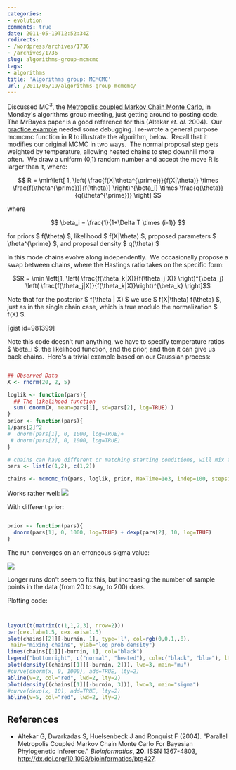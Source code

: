 ```yaml
---
categories:
- evolution
comments: true
date: 2011-05-19T12:52:34Z
redirects:
- /wordpress/archives/1736
- /archives/1736
slug: algorithms-group-mcmcmc
tags:
- algorithms
title: 'Algorithms group: MCMCMC'
url: /2011/05/19/algorithms-group-mcmcmc/
---
```


Discussed $\text{MC}^3$, the [Metropolis coupled Markov Chain Monte Carlo](http://en.wikipedia.org/wiki/Bayesian_inference_in_phylogeny#Metropolis-coupled_MCMC_.28Geyer.29), in Monday's algorithms group meeting, just getting around to posting code.  The MrBayes paper is a good reference for this (Altekar _et. al._ 2004).  Our[ practice example](https://gist.github.com/956311) needed some debugging. I re-wrote a general purpose mcmcmc function in R to illustrate the algorithm, below.  Recall that it modifies our original MCMC in two ways.  The normal proposal step gets weighted by temperature, allowing heated chains to step downhill more often.  We draw a uniform (0,1) random number and accept the move R is larger than it, where:

$$ R = \min\left[ 1, \left( \frac{f(X|\theta^{\prime})}{f(X|\theta)} \times \frac{f(\theta^{\prime})}{f(\theta)} \right)^{\beta_i} \times \frac{q(\theta)}{q(\theta^{\prime})} \right] $$

where

$$ \beta_i = \frac{1}{1+\Delta T \times (i-1)} $$

for priors $ f(\theta) $, likelihood $ f(X|\theta) $, proposed parameters $ \theta^{\prime} $, and proposal density $ q(\theta) $

In this mode chains evolve along independently.  We occasionally propose a swap between chains, where the Hastings ratio takes on the specific form:

$$R = \min \left[1, \left( \frac{f(\theta_k|X)}{f(\theta_j|X)} \right)^{\beta_j} \left( \frac{f(\theta_j|X)}{f(\theta_k|X)}\right)^{\beta_k} \right]$$

Note that for the posterior $ f(\theta | X) $ we use $ f(X|\theta) f(\theta) $, just as in the single chain case, which is true modulo the normalization $ f(X) $.

[gist id=981399]

Note this code doesn't run anything, we have to specify temperature ratios $ \beta_i $, the likelihood function, and the prior, and then it can give us back chains.  Here's a trivial example based on our Gaussian process:


```r

## Observed Data
X <- rnorm(20, 2, 5)

loglik <- function(pars){
  ## The likelihood function
  sum( dnorm(X, mean=pars[1], sd=pars[2], log=TRUE) )
}
prior <- function(pars){
1/pars[2]^2
#  dnorm(pars[1], 0, 1000, log=TRUE)+
 # dnorm(pars[2], 0, 1000, log=TRUE)
}

# chains can have different or matching starting conditions, will mix anyway
pars <- list(c(1,2), c(1,2))

chains <- mcmcmc_fn(pars, loglik, prior, MaxTime=1e3, indep=100, stepsizes=.02)

```


Works rather well:
![]( http://farm4.staticflickr.com/3642/5752281143_ea460ec9a2_o.png )


With different prior:


```r

prior <- function(pars){
  dnorm(pars[1], 0, 1000, log=TRUE) + dexp(pars[2], 10, log=TRUE)
}

```



The run converges on an erroneous sigma value:



![]( http://farm6.staticflickr.com/5023/5752308597_18ec63132b_o.png )


Longer runs don't seem to fix this, but increasing the number of sample points in the data (from 20 to say, to 200) does.



Plotting code:


```r


layout(t(matrix(c(1,1,2,3), nrow=2)))
par(cex.lab=1.5, cex.axis=1.5)
plot(chains[[2]][-burnin, 1], type='l', col=rgb(0,0,1,.8),
 main="mixing chains", ylab="log prob density")
lines(chains[[1]][-burnin, 1], col="black")
legend("bottomright", c("normal", "heated"), col=c("black", "blue"), lty=1,cex=1.5)
plot(density((chains[[1]][-burnin, 2])), lwd=3, main="mu")
#curve(dnorm(x, 0, 1000), add=TRUE, lty=2)
abline(v=2, col="red", lwd=2, lty=2)
plot(density((chains[[1]][-burnin, 3])), lwd=3, main="sigma")
#curve(dexp(x, 10), add=TRUE, lty=2)
abline(v=5, col="red", lwd=2, lty=2)


```


## References


- Altekar G, Dwarkadas S, Huelsenbeck J and Ronquist F (2004).
"Parallel Metropolis Coupled Markov Chain Monte Carlo For Bayesian Phylogenetic Inference."
*Bioinformatics*, **20**.
ISSN 1367-4803, <a href="http://dx.doi.org/10.1093/bioinformatics/btg427">http://dx.doi.org/10.1093/bioinformatics/btg427</a>.
